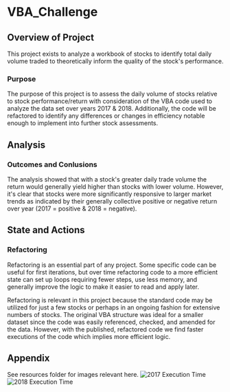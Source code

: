 # VBA_Challenge

## Overview of Project
This project exists to analyze a workbook of stocks to identify total daily volume traded to theoretically inform the quality of the stock's performance.

### Purpose
The purpose of this project is to assess the daily volume of stocks relative to stock performance/return with consideration of the VBA code used to analyze the data set over years 2017 & 2018.  Additionally, the code will be refactored to identify any differences or changes in efficiency notable enough to implement into further stock assessments.

## Analysis

### Outcomes and Conlusions
The analysis showed that with a stock's greater daily trade volume the return would generally yield higher than stocks with lower volume. However, it's clear that stocks were more significantly responsive to larger market trends as indicated by their generally collective positive or negative return over year (2017 = positive & 2018 = negative).

## State and Actions

### Refactoring
Refactoring is an essential part of any project. Some specific code can be useful for first iterations, but over time refactoring code to a more efficient state can set up loops requiring fewer steps, use less memory, and generally improve the logic to make it easier to read and apply later.

Refactoring is relevant in this project because the standard code may be utilized for just a few stocks or perhaps in an ongoing fashion for extensive numbers of stocks. The original VBA structure was ideal for a smaller dataset since the code was easily referenced, checked, and amended for the data.  However, with the published, refactored code we find faster executions of the code which implies more efficient logic.

## Appendix
See resources folder for images relevant here.
![2017 Execution Time](https://user-images.githubusercontent.com/118647677/207770930-75d9d8d7-6c80-425c-9d8b-3a8db34c1fc2.png)
![2018 Execution Time](https://user-images.githubusercontent.com/118647677/207770941-3ff5ca44-aca4-41ce-a07f-9e04de4c3bbc.png)

